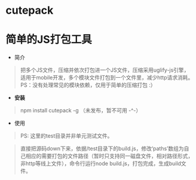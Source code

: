 cutepack
========

# 简单的JS打包工具 #

- 简介
> 把多个JS文件，压缩并依次打包进一个JS文件，压缩采用uglify-js引擎，适用于mobile开发，多个模块文件打包到一个文件里，减少http请求消耗。PS：没有处理常见的模块依赖，仅用于简单的压缩打包 :）

- **安装**
> npm install cutepack -g （未发布，暂不可用 -^-）

- 使用
> PS: 这里的test目录并非单元测试文件。

 > 直接把源码down下来，依据/test目录下的build.js，修改‘paths’数组为自己相应的需要打包的文件路径（暂时只支持同一磁盘文件，相对路径形式，非http等线上文件），命令行运行node build.js，打包完成，生成build文件。